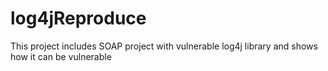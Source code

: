 # log4jReproduce
This project includes SOAP project with vulnerable log4j library and shows how it can be vulnerable
